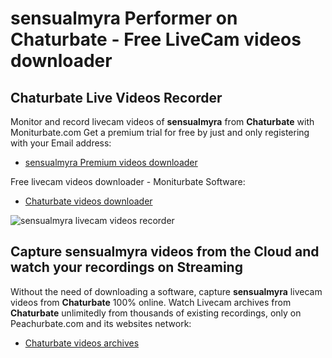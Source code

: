 # sensualmyra Performer on Chaturbate - Free LiveCam videos downloader

## Chaturbate Live Videos Recorder

Monitor and record livecam videos of **sensualmyra** from **Chaturbate** with Moniturbate.com
Get a premium trial for free by just and only registering with your Email address:
* [sensualmyra Premium videos downloader](https://moniturbate.com/request-demo-licence-key.html)

Free livecam videos downloader - Moniturbate Software:
* [Chaturbate videos downloader](https://moniturbate.com/moniturbate-download-software.html)

![sensualmyra livecam videos recorder](https://peachurnet.com/templates/moniturbate-software.png)


## Capture sensualmyra videos from the Cloud and watch your recordings on Streaming

Without the need of downloading a software, capture **sensualmyra** livecam videos from **Chaturbate** 100% online.
Watch Livecam archives from **Chaturbate** unlimitedly from thousands of existing recordings, only on Peachurbate.com and its websites network:
* [Chaturbate videos archives](https://peachurnet.com/)